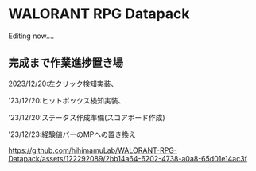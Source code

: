 # WALORANT RPG Datapack

Editing now....

## 完成まで作業進捗置き場

2023/12/20:左クリック検知実装、

'23/12/20:ヒットボックス検知実装、

'23/12/20:ステータス作成準備(スコアボード作成)

'23/12/23:経験値バーのMPへの置き換え

https://github.com/hihimamuLab/WALORANT-RPG-Datapack/assets/122292089/2bb14a64-6202-4738-a0a8-65d01e14ac3f

